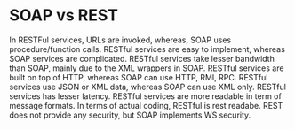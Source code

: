 # SOAP vs REST

In RESTFul services, URLs are invoked, whereas, SOAP uses procedure/function calls.
RESTful services are easy to implement, whereas SOAP services are complicated.
RESTful services take lesser bandwidth than SOAP, mainly due to the XML wrappers in SOAP.
RESTful services are built on top of HTTP, whereas SOAP can use HTTP, RMI, RPC.
RESTful services use JSON or XML data, whereas SOAP can use XML only.
RESTful services has lesser latency.
RESTful services are more readable in term of message formats.
In terms of actual coding, RESTful is rest readabe.
REST does not provide any security, but SOAP implements WS security.